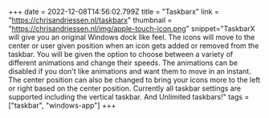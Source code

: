 +++
date = 2022-12-08T14:56:02.799Z
title = "Taskbarx"
link = "https://chrisandriessen.nl/taskbarx"
thumbnail = "https://chrisandriessen.nl/img/apple-touch-icon.png"
snippet="TaskbarX will give you an original Windows dock like feel. The icons will move to the center or user given position when an icon gets added or removed from the taskbar. You will be given the option to choose between a variety of different animations and change their speeds. The animations can be disabled if you don't like animations and want them to move in an instant. The center position can also be changed to bring your icons more to the left or right based on the center position. Currently all taskbar settings are supported including the vertical taskbar. And Unlimited taskbars!"
tags = ["taskbar", "windows-app"]
+++
